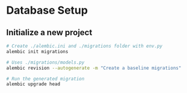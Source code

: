 # Database Setup

## Initialize a new project
```bash
# Create ./alembic.ini and ./migrations folder with env.py
alembic init migrations

# Uses ./migrations/models.py
alembic revision --autogenerate -m "Create a baseline migrations"

# Run the generated migration 
alembic upgrade head
```